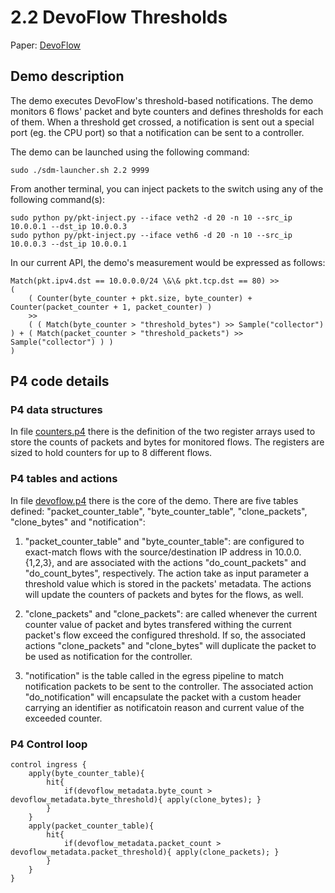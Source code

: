 
# 2.2 DevoFlow Thresholds

Paper: [DevoFlow](http://dl.acm.org/citation.cfm?doid=2043164.2018466 "DevoFlow")

## Demo description
The demo executes DevoFlow's threshold-based notifications. The demo monitors 6 flows' packet and byte counters and defines thresholds for each of them. When a threshold get crossed, a notification is sent out a special port (eg. the CPU port) so that a notification can be sent to a controller.

The demo can be launched using the following command:
```
sudo ./sdm-launcher.sh 2.2 9999
```
From another terminal, you can inject packets to the switch using any of the following command(s):
```
sudo python py/pkt-inject.py --iface veth2 -d 20 -n 10 --src_ip 10.0.0.1 --dst_ip 10.0.0.3
sudo python py/pkt-inject.py --iface veth6 -d 20 -n 10 --src_ip 10.0.0.3 --dst_ip 10.0.0.1
```

In our current API, the demo's measurement would be expressed as follows:
```
Match(pkt.ipv4.dst == 10.0.0.0/24 \&\& pkt.tcp.dst == 80) >>  
(  
    ( Counter(byte_counter + pkt.size, byte_counter) + Counter(packet_counter + 1, packet_counter) )  
    >>  
    ( ( Match(byte_counter > "threshold_bytes") >> Sample("collector") ) + ( Match(packet_counter > "threshold_packets") >> Sample("collector") ) )  
)
```

## P4 code details

### P4 data structures

In file [counters.p4](p4src/includes/counters.p4 "counters.p4") there is the definition of the two register arrays used to store the counts of packets and bytes for monitored flows. The registers are sized to hold counters for up to 8 different flows. 


### P4 tables and actions
In file [devoflow.p4](p4src/devoflow.p4 "devoflow.p4") there is the core of the demo.
There are five tables defined: "packet_counter_table", "byte_counter_table", "clone_packets", "clone_bytes" and "notification":

1. "packet_counter_table" and "byte_counter_table": are configured to exact-match flows with the source/destination IP address in 10.0.0.{1,2,3}, and are associated with the actions "do_count_packets" and "do_count_bytes", respectively. The action take as input parameter a threshold value which is stored in the packets' metadata. The actions will update the counters of packets and bytes for the flows, as well. 

2. "clone_packets" and "clone_packets": are called whenever the current counter value of packet and bytes transfered withing the current packet's flow exceed the configured threshold. If so, the associated actions "clone_packets" and "clone_bytes" will duplicate the packet to be used as notification for the controller.

3. "notification" is the table called in the egress pipeline to match notification packets to be sent to the controller. The associated action "do_notification" will encapsulate the packet with a custom header carrying an identifier as notificatoin reason and current value of the exceeded counter.

### P4 Control loop

```
control ingress {
    apply(byte_counter_table){
        hit{
            if(devoflow_metadata.byte_count > devoflow_metadata.byte_threshold){ apply(clone_bytes); }
        }
    }
    apply(packet_counter_table){
        hit{
            if(devoflow_metadata.packet_count > devoflow_metadata.packet_threshold){ apply(clone_packets); }
        }
    }
}
```
